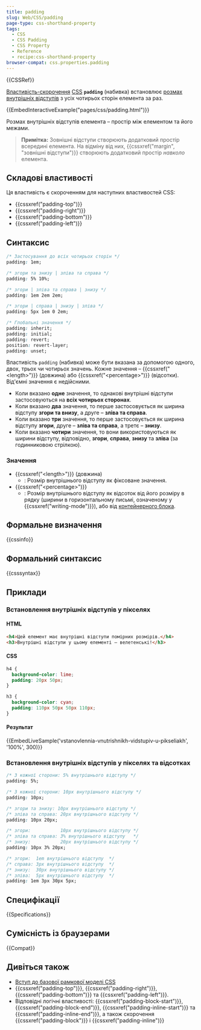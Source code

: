 ```yaml
---
title: padding
slug: Web/CSS/padding
page-type: css-shorthand-property
tags:
  - CSS
  - CSS Padding
  - CSS Property
  - Reference
  - recipe:css-shorthand-property
browser-compat: css.properties.padding
---
```


{{CSSRef}}

[Властивість-скорочення](/uk/docs/Web/CSS/Shorthand_properties) [CSS](/uk/docs/Web/CSS) **`padding`** (набивка) встановлює [розмах внутрішніх відступів](/uk/docs/Web/CSS/CSS_Box_Model/Introduction_to_the_CSS_box_model#oblast-vnutrishnikh-vidstupiv) з усіх чотирьох сторін елемента за раз.

{{EmbedInteractiveExample("pages/css/padding.html")}}

Розмах внутрішніх відступів елемента – простір між елементом та його межами.

> **Примітка:** Зовнішні відступи створюють додатковий простір всередині елемента. На відміну від них, {{cssxref("margin", "зовнішні відступи")}} створюють додатковий простір _навколо_ елемента.

## Складові властивості

Ця властивість є скороченням для наступних властивостей CSS:

- {{cssxref("padding-top")}}
- {{cssxref("padding-right")}}
- {{cssxref("padding-bottom")}}
- {{cssxref("padding-left")}}

## Синтаксис

```css
/* Застосування до всіх чотирьох сторін */
padding: 1em;

/* згори та знизу | зліва та справа */
padding: 5% 10%;

/* згори | зліва та справа | знизу */
padding: 1em 2em 2em;

/* згори | справа | знизу | зліва */
padding: 5px 1em 0 2em;

/* Глобальні значення */
padding: inherit;
padding: initial;
padding: revert;
position: revert-layer;
padding: unset;
```

Властивість `padding` (набивка) може бути вказана за допомогою одного, двох, трьох чи чотирьох значень. Кожне значення – {{cssxref("&lt;length&gt;")}} (довжина) або {{cssxref("&lt;percentage&gt;")}} (відсотки). Від'ємні значення є недійсними.

- Коли вказано **одне** значення, то однакові внутрішні відступи застосовуються на **всіх чотирьох сторонах**.
- Коли вказано **два** значення, то перше застосовується як ширина відступу **згори та внизу**, а друге – **зліва та справа**.
- Коли вказано **три** значення, то перше застосовується як ширина відступу **згори**, друге – **зліва та справа**, а третє – **знизу**.
- Коли вказано **чотири** значення, то вони використовуються як ширини відступу, відповідно, **згори**, **справа**, **знизу** та **зліва** (за годинниковою стрілкою).

### Значення

- {{cssxref("&lt;length&gt;")}} (довжина)
  - : Розмір внутрішнього відступу як фіксоване значення.
- {{cssxref("&lt;percentage&gt;")}}
  - : Розмір внутрішнього відступу як відсоток від його розміру в рядку (_ширини_ в горизонтальному письмі, означеному у {{cssxref("writing-mode")}}), або від [контейнерного блока](/uk/docs/Web/CSS/Containing_block).

## Формальне визначення

{{cssinfo}}

## Формальний синтаксис

{{csssyntax}}

## Приклади

### Встановлення внутрішніх відступів у пікселях

#### HTML

```html
<h4>Цей елемент має внутрішні відступи помірних розмірів.</h4>
<h3>Внутрішні відступи у цьому елементі – велетенські!</h3>
```

#### CSS

```css
h4 {
  background-color: lime;
  padding: 20px 50px;
}

h3 {
  background-color: cyan;
  padding: 110px 50px 50px 110px;
}
```

#### Результат

{{EmbedLiveSample('vstanovlennia-vnutrishnikh-vidstupiv-u-pikseliakh', '100%', 300)}}

### Встановлення внутрішніх відступів у пікселях та відсотках

```css
/* З кожної сторони: 5% внутрішнього відступу */
padding: 5%;

/* З кожної сторони: 10px внутрішнього відступу */
padding: 10px;

/* згори та знизу: 10px внутрішнього відступу */
/* зліва та справа: 20px внутрішнього відступу */
padding: 10px 20px;

/* згори:           10px внутрішнього відступу */
/* зліва та справа: 3% внутрішнього відступу   */
/* знизу:           20px внутрішнього відступу */
padding: 10px 3% 20px;

/* згори:  1em внутрішнього відступу  */
/* справа: 3px внутрішнього відступу  */
/* знизу:  30px внутрішнього відступу */
/* зліва:  5px внутрішнього відступу  */
padding: 1em 3px 30px 5px;
```

## Специфікації

{{Specifications}}

## Сумісність із браузерами

{{Compat}}

## Дивіться також

- [Вступ до базової рамкової моделі CSS](/uk/docs/Web/CSS/CSS_Box_Model/Introduction_to_the_CSS_box_model)
- {{cssxref("padding-top")}}, {{cssxref("padding-right")}}, {{cssxref("padding-bottom")}} та {{cssxref("padding-left")}}.
- Відповідні логічні властивості: {{cssxref("padding-block-start")}}, {{cssxref("padding-block-end")}}, {{cssxref("padding-inline-start")}} та {{cssxref("padding-inline-end")}}, а також скорочення {{cssxref("padding-block")}} і {{cssxref("padding-inline")}}
